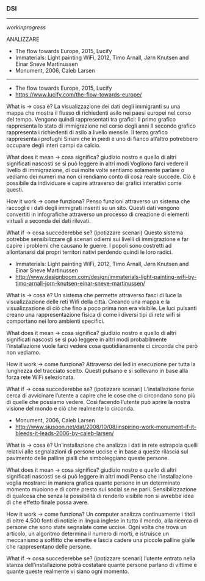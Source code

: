 ### DSI

---------------

_workinprogress_

ANALIZZARE 

* The flow towards Europe, 2015, Lucify
* Immaterials: Light painting WiFi, 2012, Timo Arnall, Jørn Knutsen and Einar Sneve Martinussen
* Monument, 2006, Caleb Larsen

---------------

* The flow towards Europe, 2015, Lucify
* https://www.lucify.com/the-flow-towards-europe/

What is -> cosa è?
La visualizzazione dei dati degli immigranti su una mappa che mostra il flusso di richiedenti asilo nei paesi europei nel corso del tempo.
Vengono quindi rappresentati tra grafici: 
Il primo grafico rappresenta lo stato di immigrazione nel corso degli anni
Il secondo grafico rappresenta i richiedenti di asilo a livello mensile.
Il terzo grafico rappresenta i profughi Siriani che in piedi e uno di fianco all’altro potrebbero occupare degli interi campi da calcio.

What does it mean -> cosa significa? 
giudizio nostro e quello di altri significati nascosti se si può leggere in altri modi
Vogliono farci vedere il livello di immigrazione, di cui molte volte sentiamo solamente parlare o vediamo dei numeri ma non ci rendiamo conto di cosa reale succede. Ciò è possibile da individuare e capire attraverso dei grafici interattivi come questi.


How it work -> come funziona?
Penso funzioni attraverso un sistema che raccoglie i dati degli immigrati inseriti su un sito. 
Questi dati vengono convertiti in infografiche attraverso un processo di creazione di elementi virtuali a seconda dei dati rilevati.

What if -> cosa succederebbe se? (ipotizzare scenari)
Questo sistema potrebbe sensibilizzare gli scenari odierni sui livelli di immigrazione e far capire i problemi che causano le guerre.
I popoli sono costretti ad allontanarsi dai propri territori nativi perdendo quindi le loro radici.


* Immaterials: Light painting WiFi, 2012, Timo Arnall, Jørn Knutsen and Einar Sneve Martinussen
* http://www.designboom.com/design/immaterials-light-painting-wifi-by-timo-arnall-jorn-knutsen-einar-sneve-martinussen/

What is -> cosa è?
Un sistema che permette attraverso fasci di luce la visualizzazione delle reti Wifi della città. 
Creando una mappa e la visualizzazione di ciò che fino a poco prima non era visibile.
Le luci pulsanti creano una rappresentazione fisica di come i diversi tipi di rete wifi si comportano nei loro 
ambienti specifici.

What does it mean -> cosa significa? giudizio nostro e quello di altri significati nascosti se si può leggere in altri modi
probabilmente l’installazione vuole farci vedere cosa quotidianamente ci circonda che però non vediamo.

How it work -> come funziona?
Attraverso dei led in esecuzione per tutta la lunghezza del tracciato scelto. Questi pulsano e si sollevano in base alla forza 
rete WiFi selezionata. 

What if -> cosa succederebbe se? (ipotizzare scenari)
L’installazione forse cerca di avvicinare l’utente a capire che le cose che ci circondano sono più di quelle che possiamo vedere.
Così facendo l’utente può aprire la nostra visione del mondo e ciò che realmente lo circonda. 


* Monument, 2006, Caleb Larsen
* http://www.siusoon.net/dat/2008/10/08/inspiring-work-monument-if-it-bleeds-it-leads-2006-by-caleb-larsen/

What is -> cosa è?
Un’installazione che analizza i dati in rete estrapola quelli relativi alle segnalazioni di persone uccise e in base a queste rilascia sul pavimento delle palline gialli che simboleggiano queste persone.

What does it mean -> cosa significa? 
giudizio nostro e quello di altri significati nascosti se si può leggere in altri modi
Penso che l’installazione voglia mostrarci in maniera grafica quante persone in un determinato momento muoiono e di come presto sui social se ne parli.
Sensibilizzazione di qualcosa che senza la possibilità di renderlo visibile non si avrebbe idea di che effetto finale possa avere.

How it work -> come funziona?
Un computer analizza continuamente i titoli di oltre 4.500 fonti di notizie in lingua inglese in tutto il mondo, alla ricerca di persone che sono state segnalate come uccise. Ogni volta che trova un articolo, un algoritmo determina il numero di morti, e istruisce un meccanismo a soffitto che emette e lascia cadere una piccole palline gialle che rappresentano delle persone.

What if -> cosa succederebbe se? (ipotizzare scenari)
l’utente entrato nella stanza dell’installazione potrà costatare quante persone parlano di vittime e quante queste realmente vi siano ogni momento.

